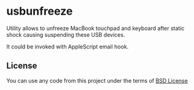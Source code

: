 usbunfreeze
===========

Utility allows to unfreeze MacBook touchpad and keyboard after static shock causing suspending these USB devices.

It could be invoked with AppleScript email hook.

License
-------

You can use any code from this project under the terms of [BSD License](http://opensource.org/licenses/bsd-license.php)
